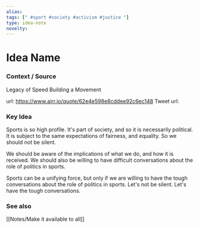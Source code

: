 ```yaml
---
alias: 
tags: [" #sport #society #activism #justice "]
type: idea-note
novelty: 
---
```

# Idea Name

### Context / Source
Legacy of Speed
Building a Movement

url: https://www.airr.io/quote/62e4e598e8cddee92c6ec148
Tweet url: 

### Key Idea

Sports is so high profile. It's part of society, and so it is necessarily political. It is subject to the same expectations of fairness, and equality. So we should not be silent.

We should be aware of the implications of what we do, and how it is received. We should also be willing to have difficult conversations about the role of politics in sports.

 Sports can be a unifying force, but only if we are willing to have the tough conversations about the role of politics in sports. Let's not be silent. Let's have the tough conversations.

### See also
[[Notes/Make it available to all]]
